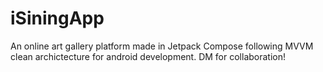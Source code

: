 # iSiningApp
An online art gallery platform made in Jetpack Compose following MVVM clean archictecture for android development. DM for collaboration!
